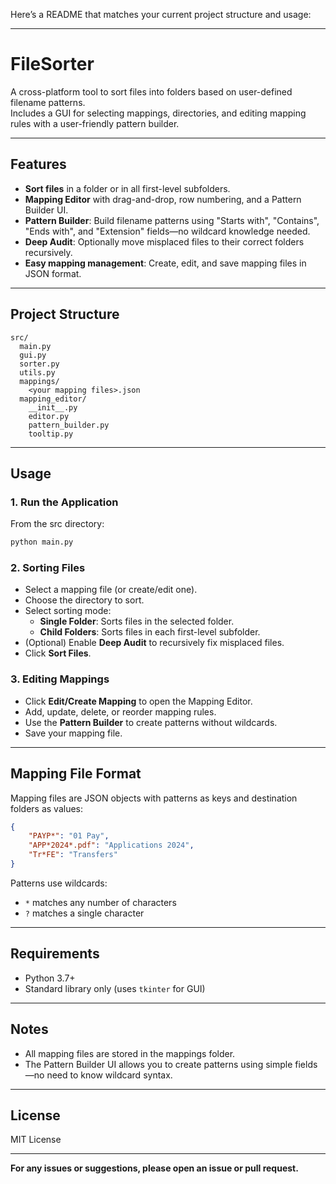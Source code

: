 Here’s a README that matches your current project structure and usage:

---

# FileSorter

A cross-platform tool to sort files into folders based on user-defined filename patterns.  
Includes a GUI for selecting mappings, directories, and editing mapping rules with a user-friendly pattern builder.

---

## Features

- **Sort files** in a folder or in all first-level subfolders.
- **Mapping Editor** with drag-and-drop, row numbering, and a Pattern Builder UI.
- **Pattern Builder**: Build filename patterns using "Starts with", "Contains", "Ends with", and "Extension" fields—no wildcard knowledge needed.
- **Deep Audit**: Optionally move misplaced files to their correct folders recursively.
- **Easy mapping management**: Create, edit, and save mapping files in JSON format.

---

## Project Structure

```
src/
  main.py
  gui.py
  sorter.py
  utils.py
  mappings/
    <your mapping files>.json
  mapping_editor/
    __init__.py
    editor.py
    pattern_builder.py
    tooltip.py
```

---

## Usage

### 1. **Run the Application**

From the src directory:

```bash
python main.py
```

### 2. **Sorting Files**

- Select a mapping file (or create/edit one).
- Choose the directory to sort.
- Select sorting mode:
  - **Single Folder**: Sorts files in the selected folder.
  - **Child Folders**: Sorts files in each first-level subfolder.
- (Optional) Enable **Deep Audit** to recursively fix misplaced files.
- Click **Sort Files**.

### 3. **Editing Mappings**

- Click **Edit/Create Mapping** to open the Mapping Editor.
- Add, update, delete, or reorder mapping rules.
- Use the **Pattern Builder** to create patterns without wildcards.
- Save your mapping file.

---

## Mapping File Format

Mapping files are JSON objects with patterns as keys and destination folders as values:

```json
{
    "PAYP*": "01 Pay",
    "APP*2024*.pdf": "Applications 2024",
    "Tr*FE": "Transfers"
}
```

Patterns use wildcards:
- `*` matches any number of characters
- `?` matches a single character

---

## Requirements

- Python 3.7+
- Standard library only (uses `tkinter` for GUI)

---

## Notes

- All mapping files are stored in the mappings folder.
- The Pattern Builder UI allows you to create patterns using simple fields—no need to know wildcard syntax.

---

## License

MIT License

---

**For any issues or suggestions, please open an issue or pull request.**